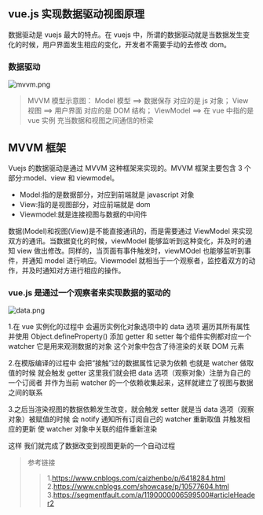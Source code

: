 ## vue.js 实现数据驱动视图原理

数据驱动是 vuejs 最大的特点。在 vuejs 中，所谓的数据驱动就是当数据发生变化的时候，用户界面发生相应的变化，开发者不需要手动的去修改 dom。

### 数据驱动

![mvvm.png](./images//mvvm.png)

> MVVM 模型示意图：
> Model 模型 ==> 数据保存 对应的是 js 对象；
> View 视图 ==> 用户界面 对应的是 DOM 结构；
> ViewModel ==> 在 vue 中指的是 vue 实例 充当数据和视图之间通信的桥梁

## MVVM 框架

Vuejs 的数据驱动是通过 MVVM 这种框架来实现的。MVVM 框架主要包含 3 个部分:model、view 和 viewmodel。

- Model:指的是数据部分，对应到前端就是 javascript 对象
- View:指的是视图部分，对应前端就是 dom
- Viewmodel:就是连接视图与数据的中间件

数据(Model)和视图(View)是不能直接通讯的，而是需要通过 ViewModel 来实现双方的通讯。当数据变化的时候，viewModel 能够监听到这种变化，并及时的通知 view 做出修改。同样的，当页面有事件触发时，viewMOdel 也能够监听到事件，并通知 model 进行响应。Viewmodel 就相当于一个观察者，监控着双方的动作，并及时通知对方进行相应的操作。

### vue.js 是通过一个观察者来实现数据的驱动的

![data.png](https://v2.cn.vuejs.org/images/data.png)

1.在 vue 实例化的过程中 会遍历实例化对象选项中的 data 选项 遍历其所有属性并使用 Object.defineProperty() 添加 getter 和 setter 每个组件实例都对应一个 watcher 它是用来观测数据的对象 这个对象中包含了待渲染的关联 DOM 元素

2.在模版编译的过程中 会把“接触”过的数据属性记录为依赖 也就是 watcher 做取值的时候 就会触发 getter 这里我们就会把 data 选项（观察对象）注册为自己的一个订阅者 并作为当前 watcher 的一个依赖收集起来，这样就建立了视图与数据之间的联系

3.之后当渲染视图的数据依赖发生改变，就会触发 setter 就是当 data 选项（观察对象）被赋值的时候 会 notify 通知所有订阅自己的 watcher 重新取值 并触发相应的更新 使 watcher 对象中关联的组件重新渲染

这样 我们就完成了数据改变到视图更新的一个自动过程

> 参考链接
>
> > 1.https://www.cnblogs.com/caizhenbo/p/6418284.html 2.https://www.cnblogs.com/showcase/p/10577604.html 3.https://segmentfault.com/a/1190000006599500#articleHeader2
